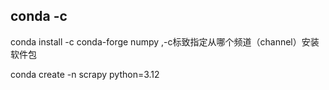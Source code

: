 ## conda -c
conda install -c conda-forge numpy ,-c标致指定从哪个频道（channel）安装软件包

conda create -n scrapy python=3.12